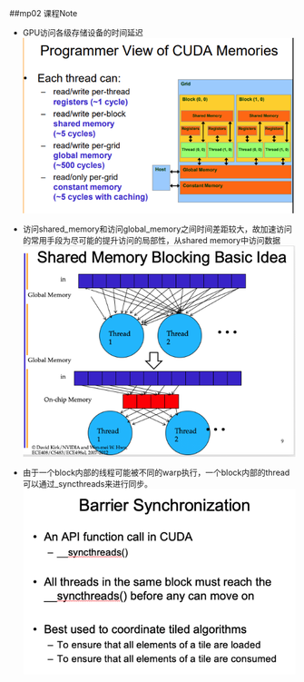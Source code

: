 ##mp02 课程Note

 - GPU访问各级存储设备的时间延迟
![](../imgs/mp02_note1.png)

 - 访问shared_memory和访问global_memory之间时间差距较大，故加速访问的常用手段为尽可能的提升访问的局部性，从shared memory中访问数据
![](../imgs/mp02_note2.png)

 - 由于一个block内部的线程可能被不同的warp执行，一个block内部的thread可以通过_syncthreads来进行同步。
![](../imgs/mp02_note3.png)

